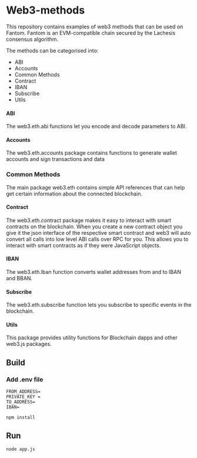 # Web3-methods

This repository contains examples of web3 methods that can be used on Fantom.
Fantom is an EVM-compatible chain secured by the Lachesis consensus algorithm.

The methods can be categorised into:
* ABI
* Accounts
* Common Methods
* Contract
* IBAN
* Subscribe
* Utils

#### ABI
The web3.eth.abi functions let you encode and decode parameters to ABI.

#### Accounts
The web3.eth.accounts package contains functions to generate wallet accounts and sign transactions and data

### Common Methods
The main package web3.eth contains simple API references that can help get certain information about the connected blockchain.

#### Contract
The web3.eth.contract package makes it easy to interact with smart contracts on the blockchain. When you create a new contract object you give it the json interface of the respective smart contract and web3 will auto convert all calls into low level ABI calls over RPC for you. This allows you to interact with smart contracts as if they were JavaScript objects.

#### IBAN
The web3.eth.Iban function converts wallet addresses from and to IBAN and BBAN.

#### Subscribe
The web3.eth.subscribe function lets you subscribe to specific events in the blockchain.

#### Utils
This package provides utility functions for Blockchain dapps and other web3.js packages.


## Build

### Add .env file
```
FROM_ADDRESS=
PRIVATE_KEY = 
TO_ADDRESS=
IBAN=
```

```shell
npm install
```

## Run
```
node app.js
```
